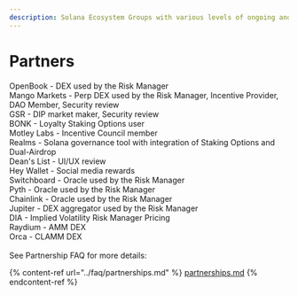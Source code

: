```yaml
---
description: Solana Ecosystem Groups with various levels of ongoing and future partnership
---
```


# Partners

OpenBook - DEX used by the Risk Manager\
Mango Markets - Perp DEX used by the Risk Manager, Incentive Provider, DAO Member, Security review\
GSR - DIP market maker, Security review\
BONK - Loyalty Staking Options user\
Motley Labs - Incentive Council member\
Realms - Solana governance tool with integration of Staking Options and Dual-Airdrop\
Dean's List - UI/UX review\
Hey Wallet - Social media rewards\
Switchboard - Oracle used by the Risk Manager\
Pyth - Oracle used by the Risk Manager\
Chainlink - Oracle used by the Risk Manager\
Jupiter - DEX aggregator used by the Risk Manager\
DIA - Implied Volatility Risk Manager Pricing\
Raydium - AMM DEX\
Orca - CLAMM DEX\
\
See Partnership FAQ for more details:&#x20;

{% content-ref url="../faq/partnerships.md" %}
[partnerships.md](../faq/partnerships.md)
{% endcontent-ref %}
